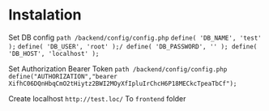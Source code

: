 # Instalation 
Set DB config 
``path /backend/config/config.php``
``define( 'DB_NAME', 'test' );``
``define( 'DB_USER', 'root' );/
  define( 'DB_PASSWORD', '' );
  define( 'DB_HOST', 'localhost' );``
  
  Set Authorization Bearer Token 
  ``path /backend/config/config.php``
  ``define("AUTHORIZATION","bearer XifhC06DQnHbqCmO2tHiytz2BWI2MOyXfIpluIrChcH6P18MECkcTpeaTbCf");``
  
 Create localhost `http://test.loc/` To `frontend` folder
